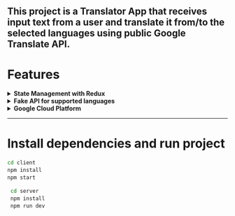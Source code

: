 ## This project is a Translator App that receives input text from a user and translate it from/to the selected languages using public Google Translate API.

# Features

<details>
  <summary><strong>State Management with Redux</strong></summary><br />

  ![Visual representation of the states](./client/images/redux-states.jpeg)
</details>

<details>
  <summary><strong>Fake API for supported languages</strong></summary><br />
  The response from the GET request for supported languages was always the same, then I saved the JSON a deployed a FAKE API so the rendering could be faster.

  [Fake API For Supported Languages](https://fake-api-beta.vercel.app/data)
</details>

<details>
  <summary><strong>Google Cloud Platform</strong></summary><br />

  01. [Activate API](https://console.cloud.google.com/apis/)
  02. [Install Google CLI to set up Application Default Credentials](https://cloud.google.com/docs/authentication/provide-credentials-adc)
  03. Create credential file on terminal: `gcloud auth application-default login`
  04. Import 'Translate' and 'TranslationServiceClient' from the '@google-cloud/translate' library
  04. Create a translate object
      ```js
      const CREDENTIALS = JSON.parse(process.env.CREDENTIALS)
      const translate = new Translate({
          credentials: CREDENTIALS,
          projectId: CREDENTIALS.project_id
      });
      ```
  05. Translate a text
      ```js
      const translateText = async (text, code) => {
        try {
            let [response] = await translate.translate(text, code);
            return response;
        } catch (error) {
            console.log(`Error at translateText --> ${error}`);
            return 0;
        }
      };
      ```
  
  06. Get supported languages
      ```js
      const supportedLanguages = async() => {
        const client = new TranslationServiceClient();
        const parent = `projects/${CREDENTIALS.project_id}/locations/global`
        const [response] = await client.getSupportedLanguages({ parent });
        const languages = response.languages.map(({languageCode})=> (
          { code: languageCode, language: iso.getName(languageCode)}))
        return languages;
      }
       ```
</details>

---

# Install dependencies and run project
   ```bash
  cd client
  npm install
  npm start
  ```
 ```bash
  cd server
  npm install
  npm run dev
  ```


